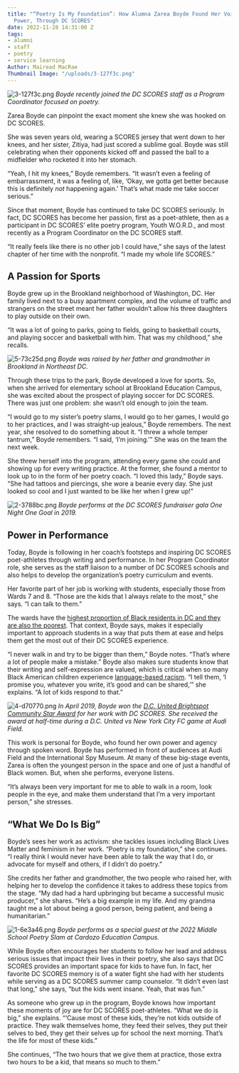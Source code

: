 ```yaml
---
title: "“Poetry Is My Foundation”: How Alumna Zarea Boyde Found Her Voice, and Her
  Power, Through DC SCORES"
date: 2022-11-28 14:31:00 Z
tags:
- alumni
- staff
- poetry
- service learning
Author: Mairead MacRae
Thumbnail Image: "/uploads/3-127f3c.png"
---
```


![3-127f3c.png](/uploads/3-127f3c.png)
*Boyde recently joined the DC SCORES staff as a Program Coordinator focused on poetry.*










Zarea Boyde can pinpoint the exact moment she knew she was hooked on DC SCORES.

She was seven years old, wearing a SCORES jersey that went down to her knees, and her sister, Zitiya, had just scored a sublime goal. Boyde was still celebrating when their opponents kicked off and passed the ball to a midfielder who rocketed it into her stomach.

“Yeah, I hit my knees,” Boyde remembers. “It wasn’t even a feeling of embarrassment, it was a feeling of, like, ‘Okay, we gotta get better because this is definitely *not* happening again.’ That’s what made me take soccer serious.”

Since that moment, Boyde has continued to take DC SCORES seriously. In fact, DC SCORES has become her passion, first as a poet-athlete, then as a participant in DC SCORES’ elite poetry program, Youth W.O.R.D., and most recently as a Program Coordinator on the DC SCORES staff.

“It really feels like there is no other job I could have,” she says of the latest chapter of her time with the nonprofit. “I made my whole life SCORES.”

## A Passion for Sports

Boyde grew up in the Brookland neighborhood of Washington, DC. Her family lived next to a busy apartment complex, and the volume of traffic and strangers on the street meant her father wouldn’t allow his three daughters to play outside on their own.

“It was a lot of going to parks, going to fields, going to basketball courts, and playing soccer and basketball with him. That was my childhood,” she recalls.

![5-73c25d.png](/uploads/5-73c25d.png)
*Boyde was raised by her father and grandmother in Brookland in Northeast DC.*

Through these trips to the park, Boyde developed a love for sports. So, when she arrived for elementary school at Brookland Education Campus, she was excited about the prospect of playing soccer for DC SCORES. There was just one problem: she wasn’t old enough to join the team.

“I would go to my sister’s poetry slams, I would go to her games, I would go to her practices, and I was straight-up jealous,” Boyde remembers. The next year, she resolved to do something about it. “I threw a whole temper tantrum,” Boyde remembers. “I said, ‘I’m joining.’” She was on the team the next week.

She threw herself into the program, attending every game she could and showing up for every writing practice. At the former, she found a mentor to look up to in the form of her poetry coach. “I loved this lady,” Boyde says. “She had tattoos and piercings, she wore a beanie every day. She just looked so cool and I just wanted to be like her when I grew up!”

![2-3788bc.png](/uploads/2-3788bc.png)
*Boyde performs at the DC SCORES fundraiser gala One Night One Goal in 2019.*

## Power in Performance

Today, Boyde is following in her coach’s footsteps and inspiring DC SCORES poet-athletes through writing and performance. In her Program Coordinator role, she serves as the staff liaison to a number of DC SCORES schools and also helps to develop the organization’s poetry curriculum and events.

Her favorite part of her job is working with students, especially those from Wards 7 and 8. “Those are the kids that I always relate to the most,” she says. “I can talk to them.”

The wards have the [highest proportion of Black residents in DC and they are also the poorest](https://www.washingtonpost.com/dc-md-va/2021/11/03/dc-redistricting-wards-anacostia-river/). That context, Boyde says, makes it especially important to approach students in a way that puts them at ease and helps them get the most out of their DC SCORES experience.

“I never walk in and try to be bigger than them,” Boyde notes. “That’s where a lot of people make a mistake.” Boyde also makes sure students know that their writing and self-expression are valued, which is critical when so many Black American children experience [language-based racism](https://readingpartners.org/blog/black-english-language-based-racism/). “I tell them, ‘I promise you, whatever you write, it’s good and can be shared,’” she explains. “A lot of kids respond to that.”

![4-d70770.png](/uploads/4-d70770.png)
*In April 2019, Boyde won the [D.C. United Brightspot Community Star Award](https://www.facebook.com/dcunited/posts/the-dc-united-community-star-program-presented-by-brightspot-is-an-initiative-de/10157113953491489/) for her work with DC SCORES. She received the award at half-time during a D.C. United vs New York City FC game at Audi Field.*

This work is personal for Boyde, who found her own power and agency through spoken word. Boyde has performed in front of audiences at Audi Field and the International Spy Museum. At many of these big-stage events, Zarea is often the youngest person in the space and one of just a handful of Black women. But, when she performs, everyone listens.

“It’s always been very important for me to able to walk in a room, look people in the eye, and make them understand that I’m a very important person,” she stresses.

## “What We Do Is Big”

Boyde’s sees her work as activism: she tackles issues including Black Lives Matter and feminism in her work. “Poetry is my foundation,” she continues. “I really think I would never have been able to talk the way that I do, or advocate for myself and others, if I didn’t do poetry.”

She credits her father and grandmother, the two people who raised her, with helping her to develop the confidence it takes to address these topics from the stage. “My dad had a hard upbringing but became a successful music producer,” she shares. “He’s a big example in my life. And my grandma taught me a lot about being a good person, being patient, and being a humanitarian.”

![1-6e3a46.png](/uploads/1-6e3a46.png)
*Boyde performs as a special guest at the 2022 Middle School Poetry Slam at Cardozo Education Campus.*

While Boyde often encourages her students to follow her lead and address serious issues that impact their lives in their poetry, she also says that DC SCORES provides an important space for kids to have fun. In fact, her favorite DC SCORES memory is of a water fight she had with her students while serving as a DC SCORES summer camp counselor. “It didn’t even last that long,” she says, “but the kids went insane. Yeah, that was fun.”

As someone who grew up in the program, Boyde knows how important these moments of joy are for DC SCORES poet-athletes. “What we do is big,” she explains. “‘Cause most of these kids, they’re not kids outside of practice. They walk themselves home, they feed their selves, they put their selves to bed, they get their selves up for school the next morning. That’s the life for most of these kids.”

She continues, “The two hours that we give them at practice, those extra two hours to be a kid, that means so much to them.”